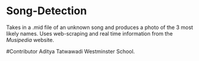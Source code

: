 # Song-Detection
Takes in a .mid file of an unknown song and produces a photo of the 3 most likely names. 
Uses web-scraping and real time information from the _Musipedia_ website.

#Contributor
Aditya Tatwawadi Westminster School.
